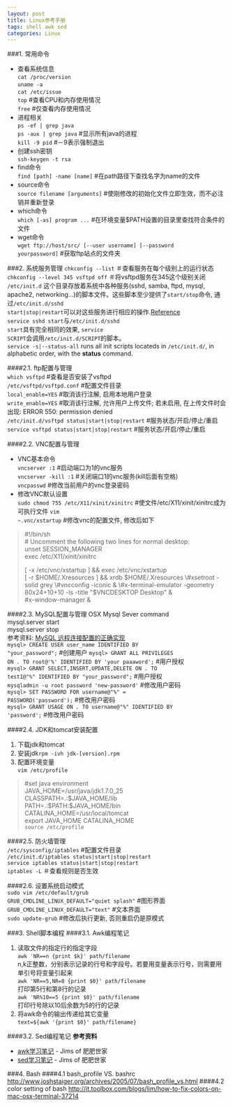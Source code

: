 ```yaml
---
layout: post
title: Linux参考手册
tags: shell awk sed
categories: Linux
---
```

###1. 常用命令
- 查看系统信息  
<code>cat /proc/version</code>  
<code>uname -a</code>  
<code>cat /etc/issue</code>  
<code>top</code>  #查看CPU和内存使用情况  
<code>free</code> #仅查看内存使用情况  
- 进程相关  
<code>ps -ef | grep java</code>  
<code>ps -aux | grep java</code> #显示所有java的进程  
<code>kill -9 pid</code> #－9表示强制退出  
- 创建ssh密钥  
<code>ssh-keygen -t rsa</code>  
- find命令  
<code>find [path] -name [name]</code> #在path路径下查找名字为name的文件
- source命令  
<code>source filename [arguments]</code> #使刚修改的初始化文件立即生效，而不必注销并重新登录  
- which命令  
<code>which [-as] program ...</code> #在环境变量$PATH设置的目录里查找符合条件的文件  
- wget命令  
<code>wget ftp://host/src/ [--user username] [--password yourpassword]</code> #获取ftp站点的文件夹  

###2. 系统服务管理
<code>chkconfig --list</code> ＃查看服务在每个级别上的运行状态  
<code>chkconfig --level 345 vsftpd off</code> ＃将vsftpd服务在345这个级别关闭  
<code>/etc/init.d</code> 这个目录存放着系统中各种服务(sshd, samba, ftpd, mysql, apache2, networking...)的脚本文件。这些脚本至少提供了<code>start/stop</code>命令, 通过<code>/etc/init.d/sshd start|stop|restart</code>可以对这些服务进行相应的操作.[Reference](http://www.ghacks.net/2009/04/04/get-to-know-linux-the-etcinitd-directory/)  
<code>service sshd start</code>与<code>/etc/init.d/sshd start</code>具有完全相同的效果, <code>service SCRIPT</code>会调用<code>/etc/init.d/SCRIPT</code>的脚本。  
<code>service -s|--status-all</code> runs all init scripts locateds in <code>/etc/init.d/</code>, in alphabetic order, with the **status** command.  

####2.1. ftp配置与管理  
<code>which vsftpd</code> #查看是否安装了vsftpd  
<code>/etc/vsftpd/vsftpd.conf</code>    #配置文件目录  
<code>local_enable=YES</code> #取消该行注解, 启用本地用户登录  
<code>write_enable=YES</code> #取消该行注解, 允许用户上传文件; 若未启用, 在上传文件时会出现: ERROR 550: permission denied  
<code>/etc/init.d/vsftpd status|start|stop|restart</code> #服务状态/开启/停止/重启  
<code>service vsftpd status|start|stop|restart</code> #服务状态/开启/停止/重启  

####2.2. VNC配置与管理  
- VNC基本命令  
<code>vncserver :1</code> #启动端口为1的vnc服务  
<code>vncserver -kill :1</code> #关闭端口1的vnc服务(kill后面有空格)  
<code>vncpasswd</code> #修改当前用户的vnc登录密码
- 修改VNC默认设置  
<code>sudo chmod 755 /etc/X11/xinit/xinitrc</code> #使文件/etc/X11/xinit/xinitrc成为可执行文件
<code>vim ~.vnc/xstartup</code> #修改vnc的配置文件, 修改后如下  
>\#!/bin/sh  
>\# Uncomment the following two lines for normal desktop:  
>unset SESSION_MANAGER  
>exec /etc/X11/xinit/xinitrc  
>  
>[ -x /etc/vnc/xstartup ] && exec /etc/vnc/xstartup  
>[ -r $HOME/.Xresources ] && xrdb $HOME/.Xresources  
>\#xsetroot -solid grey  
>\#vncconfig -iconic &  
>\#x-terminal-emulator -geometry 80x24+10+10 -ls -title "$VNCDESKTOP Desktop" &  
>\#x-window-manager &  

####2.3. MySQL配置与管理
OSX Mysql Sever command  
mysql.server start  
mysql.server stop  
参考资料: [MySQL 远程连接配置的正确实现](http://database.51cto.com/art/201006/204537.htm)  
<code>mysql> CREATE USER user_name IDENTIFIED BY "your_password";</code> #创建用户
<code>mysql> GRANT ALL PRIVILEGES ON *.* TO root@'%' IDENTIFIED BY 'your paaaword';</code> #用户授权  
<code>mysql> GRANT SELECT,INSERT,UPDATE,DELETE ON *.* TO test1@"%" IDENTIFIED BY "your_password";</code> #用户授权  
<code>mysqladmin -u root password 'new-password'</code> #修改用户密码  
<code>mysql> SET PASSWORD FOR username@"%" = PASSWORD('password');</code> #修改用户密码  
<code>mysql> GRANT USAGE ON *.* TO username@"%" IDENTIFIED BY 'password';</code> #修改用户密码  

####2.4. JDK和tomcat安装配置
1. 下载jdk和tomcat  
2. 安装jdk<code>rpm -ivh jdk-[version].rpm</code>  
3. 配置环境变量  
<code>vim /etc/profile</code>  
>\#set java environment  
>JAVA_HOME=/usr/java/jdk1.7.0_25  
>CLASSPATH=.:\$JAVA_HOME/lib  
>PATH=.:\$PATH:\$JAVA_HOME/bin  
>CATALINA_HOME=/usr/local/tomcat  
>export JAVA_HOME CATALINA_HOME  
<code>source /etc/profile</code>  

####2.5. 防火墙管理  
<code>/etc/sysconfig/iptables</code> #配置文件目录  
<code>/etc/init.d/iptables status|start|stop|restart</code>  
<code>service iptables status|start|stop|restart</code>  
<code>iptables -L</code> ＃查看规则是否生效  

####2.6. 设置系统启动模式  
<code>sudo vim /etc/default/grub</code>  
<code>GRUB_CMDLINE_LINUX_DEFAULT="quiet splash"</code> #图形界面  
<code>GRUB_CMDLINE_LINUX_DEFAULT="text"</code> #文本界面  
<code>sudo update-grub</code> #修改后执行更新, 否则重启仍是原模式

###3. Shell脚本编程
####3.1. Awk编程笔记
1. 读取文件的指定行的指定字段  
<code>awk 'NR==n {print $k}' path/filename</code>  
n,k正整数，分别表示记录的行号和字段号。若要用变量表示行号，则需要用单引号将变量引起来  
<code>awk 'NR==5,NR=8 {print $0}' path/filename</code>  
打印第5行和第8行的记录  
<code>awk 'NR%10==5 {print $0}' path/filename</code>  
打印行号除以10后余数为5的行的记录  
2. 将awk命令的输出传递给其它变量  
<code>text=${awk '{print $0}' path/filename}</code>  

####3.2. Sed编程笔记
__参考资料__  
- [awk学习笔记](http://man.lupaworld.com/content/manage/ringkee/awk.htm#id2861697) - Jims of 肥肥世家
- [sed学习笔记](http://tsnc.zhongaokao.com/tsnc_wgrj/doc/sed.htm) - Jims of 肥肥世家

###4. Bash
####4.1 bash_profile VS. bashrc
<http://www.joshstaiger.org/archives/2005/07/bash_profile_vs.html>
####4.2 color setting of bash
<http://it.toolbox.com/blogs/lim/how-to-fix-colors-on-mac-osx-terminal-37214>
